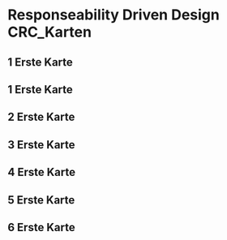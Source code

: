 # Responseability Driven Design CRC_Karten

## 1 Erste Karte

## 1 Erste Karte

## 2 Erste Karte

## 3 Erste Karte

## 4 Erste Karte

## 5 Erste Karte


## 6 Erste Karte

